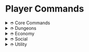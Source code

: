 # Player Commands

<details>

<summary>➮ Core Commands</summary>

* /spawn
* /menu
* /skills
* /home | /sethome | /delhome

</details>

<details>

<summary>➮ Dungeons</summary>

* /dungeons
* /teleports
* /quit | /exit

</details>

<details>

<summary>➮ Economy</summary>

* /balance | /bal
* /balancetop | /baltop
* /pay
* /shop
* /jobs
* /quests

</details>

<details>

<summary>➮ Social</summary>

* /profile
* /social
* /friendslist | /friendsgui

</details>

<details>

<summary>➮ Utility</summary>

* /chair \<on|off>
* /cosmetics
* /playtime
* /uptime
* /fix   <mark style="color:red;">`[Cost: $250]`</mark>

</details>
